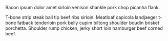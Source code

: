 Bacon ipsum dolor amet sirloin venison shankle pork chop picanha flank.

T-bone strip steak ball tip beef ribs sirloin. Meatloaf capicola landjaeger t-bone fatback tenderloin pork belly cupim biltong shoulder boudin brisket porchetta. Shoulder rump chicken, jerky short loin hamburger beef corned beef.

